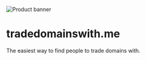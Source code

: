 ![Product banner](https://res.cloudinary.com/kisana/image/upload/c_scale,w_1540/v1625481076/td-ph-1_relkmk.png)

# tradedomainswith.me

The easiest way to find people to trade domains with.
